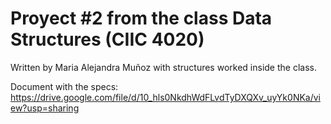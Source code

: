 # Proyect #2 from the class Data Structures (CIIC 4020) 

Written by Maria Alejandra Muñoz with structures worked inside the class.

Document with the specs: https://drive.google.com/file/d/10_hls0NkdhWdFLvdTyDXQXv_uyYk0NKa/view?usp=sharing
